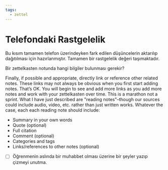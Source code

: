 ```yaml
---
tags:
  - zettel
---
```


# Telefondaki Rastgelelik

Bu kısım tamamen telefon üzerindeyken fark edilen düşüncelerin aktarılıp dağıtılması için hazırlanmıştır. Tamamen bir rastgelelik değeri taşımaktadır.

Bir zettelkasten notunda hangi bilgiler bulunması gerekir?

Finally, if possible and appropriate, directly link or reference other related notes. These links may not always be obvious when you first start adding notes. That’s OK. You will begin to see and add more links as you add more notes and work with your zettelkasten over time. This is a marathon not a sprint. What I have just described are "reading notes"–though our sources could include audio, video, etc. rather than just written works. Whatever the case, each each reading note should include:
 
* Summary in your own words
* Quote (optional)
* Full citation
* Comment (optional)
* Categories and tags
* Links/references to other notes (optional)



* [ ] Öğrenmenin aslında bir muhabbet olması üzerine bir şeyler yazıp çizmeyi unutma.